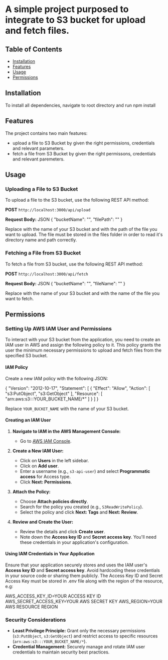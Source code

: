 

# A simple project purposed to integrate to S3 bucket for upload and fetch files.

## Table of Contents

- [Installation](#installation)
- [Features](#features)
- [Usage](#usage)
- [Permissions](#permissions)

## Installation

To install all dependencies, navigate to root directory and run npm install

## Features

The project contains two main features:

* upload a file to S3 Bucket by given the right permissions, credentials and relevant parameters.
* fetch a file from S3 Bucket by given the right permissons, credentials and relevant paremeters.

## Usage

### Uploading a File to S3 Bucket

To upload a file to the S3 bucket, use the following REST API method:

**POST** `http://localhost:3000/api/upload`

**Request Body:**
JSON
{
    "bucketName": "<your bucket name>",
    "filePath": "<your file path>"
}

Replace <your bucket name> with the name of your S3 bucket and <your file path> with the path of the file you want to upload.
The file must be stored in the files folder in order to read it's directory name and path correctly.

### Fetching a File from S3 Bucket

To fetch a file from S3 bucket, use the following REST API method:

**POST** `http://localhost:3000/api/fetch`

**Request Body:**
JSON
{
    "bucketName": "<your bucket name>",
    "fileName": "<your file name>"
}

Replace <your bucket name> with the name of your S3 bucket and <your file name> with the name of the file you want to fetch.


## Permissions

### Setting Up AWS IAM User and Permissions

To interact with your S3 bucket from the application, you need to create an IAM user in AWS and assign the following policy to it. This policy grants the user the minimum necessary permissions to upload and fetch files from the specified S3 bucket.

#### IAM Policy

Create a new IAM policy with the following JSON:

{
  "Version": "2012-10-17",
  "Statement": [
    {
      "Effect": "Allow",
      "Action": [
        "s3:PutObject",
        "s3:GetObject"
      ],
      "Resource": [
        "arn:aws:s3:::YOUR_BUCKET_NAME/*"
      ]
    }
  ]
}

Replace `YOUR_BUCKET_NAME` with the name of your S3 bucket.

#### Creating an IAM User

1. **Navigate to IAM in the AWS Management Console:**
   - Go to [AWS IAM Console](https://console.aws.amazon.com/iam/).
   
2. **Create a New IAM User:**
   - Click on **Users** in the left sidebar.
   - Click on **Add user**.
   - Enter a username (e.g., `s3-api-user`) and select **Programmatic access** for Access type.
   - Click **Next: Permissions**.

3. **Attach the Policy:**
   - Choose **Attach policies directly**.
   - Search for the policy you created (e.g., `S3ReadWritePolicy`).
   - Select the policy and click **Next: Tags** and **Next: Review**.

4. **Review and Create the User:**
   - Review the details and click **Create user**.
   - Note down the **Access key ID** and **Secret access key**. You'll need these credentials in your application's configuration.

#### Using IAM Credentials in Your Application

Ensure that your application securely stores and uses the IAM user's **Access key ID** and **Secret access key**. Avoid hardcoding these credentials in your source code or sharing them publicly.
The Access Key ID and Secret Access Key must be stored in .env file along with the region of the resource, e.g:

AWS_ACCESS_KEY_ID=YOUR ACCESS KEY ID
AWS_SECRET_ACCESS_KEY=YOUR AWS SECRET KEY
AWS_REGION=YOUR AWS RESOURCE REGION


### Security Considerations

- **Least Privilege Principle:** Grant only the necessary permissions (`s3:PutObject`, `s3:GetObject`) and restrict access to specific resources (`arn:aws:s3:::YOUR_BUCKET_NAME/*`).
- **Credential Management:** Securely manage and rotate IAM user credentials to maintain security best practices.





